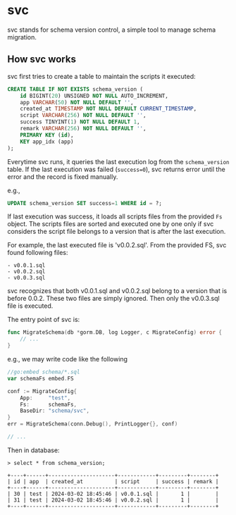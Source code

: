 # svc

svc stands for schema version control, a simple tool to manage schema migration.

## How svc works

svc first tries to create a table to maintain the scripts it executed:

```sql
CREATE TABLE IF NOT EXISTS schema_version (
    id BIGINT(20) UNSIGNED NOT NULL AUTO_INCREMENT,
    app VARCHAR(50) NOT NULL DEFAULT '',
    created_at TIMESTAMP NOT NULL DEFAULT CURRENT_TIMESTAMP,
    script VARCHAR(256) NOT NULL DEFAULT '',
    success TINYINT(1) NOT NULL DEFAULT 1,
    remark VARCHAR(256) NOT NULL DEFAULT '',
    PRIMARY KEY (id),
    KEY app_idx (app)
);
```

Everytime svc runs, it queries the last execution log from the `schema_version` table. If the last execution was failed (`success=0`),
svc returns error until the error and the record is fixed manually.

e.g.,

```sql
UPDATE schema_version SET success=1 WHERE id = ?;
```

If last execution was success, it loads all scripts files from the provided `Fs` object. The scripts files are sorted and executed one by one only if svc considers the script file belongs to a version that is after the last execution.

For example, the last executed file is 'v0.0.2.sql'. From the provided FS, svc found following files:

```
- v0.0.1.sql
- v0.0.2.sql
- v0.0.3.sql
```

svc recognizes that both v0.0.1.sql and v0.0.2.sql belong to a version that is before 0.0.2. These two files are simply ignored. Then only the v0.0.3.sql file is executed.

The entry point of svc is:

```go
func MigrateSchema(db *gorm.DB, log Logger, c MigrateConfig) error {
    // ...
}
```

e.g., we may write code like the following

```go
//go:embed schema/*.sql
var schemaFs embed.FS

conf := MigrateConfig{
    App:     "test",
    Fs:      schemaFs,
    BaseDir: "schema/svc",
}
err = MigrateSchema(conn.Debug(), PrintLogger{}, conf)

// ...
```

Then in database:

```
> select * from schema_version;

+----+------+---------------------+------------+---------+--------+
| id | app  | created_at          | script     | success | remark |
+----+------+---------------------+------------+---------+--------+
| 30 | test | 2024-03-02 18:45:46 | v0.0.1.sql |       1 |        |
| 31 | test | 2024-03-02 18:45:46 | v0.0.2.sql |       1 |        |
+----+------+---------------------+------------+---------+--------+
```